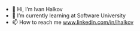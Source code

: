 - 👋 Hi, I’m Ivan Halkov
- 🌱 I’m currently learning at Software University
- 📫 How to reach me www.linkedin.com/in/ihalkov
